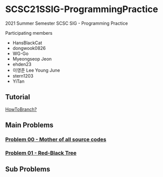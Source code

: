 # SCSC21SSIG-ProgrammingPractice
2021 Summer Semester SCSC SIG - Programming Practice 

Participating members
- HansBlackCat
- dongwook0826
- WG-Go
- Myeongseop Jeon
- ehden23
- 이영준 Lee Young June
- stern1203
- YiTan

## Tutorial

[HowToBranch?](./HowToBranch.md)

## Main Problems

### [Problem 00 - Mother of all source codes](./Problem00.md)

### [Problem 01 - Red-Black Tree](./Problem01.md)

## Sub Problems
